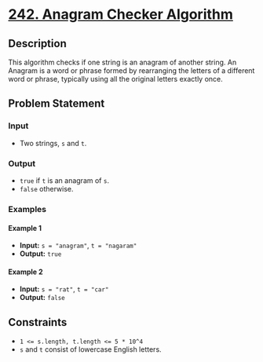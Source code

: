 # [242. Anagram Checker Algorithm](https://leetcode.com/problems/valid-anagram/)

## Description

This algorithm checks if one string is an anagram of another string. An Anagram is a word or phrase formed by rearranging the letters of a different word or phrase, typically using all the original letters exactly once.

## Problem Statement

### Input
- Two strings, `s` and `t`.

### Output
- `true` if `t` is an anagram of `s`.
- `false` otherwise.

### Examples

#### Example 1
- **Input:** `s = "anagram"`, `t = "nagaram"`
- **Output:** `true`

#### Example 2
- **Input:** `s = "rat"`, `t = "car"`
- **Output:** `false`

## Constraints
- `1 <= s.length, t.length <= 5 * 10^4`
- `s` and `t` consist of lowercase English letters.